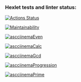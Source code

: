 ### Hexlet tests and linter status:
[![Actions Status](https://github.com/glebkarmanov/php-project-45/actions/workflows/hexlet-check.yml/badge.svg)](https://github.com/glebkarmanov/php-project-45/actions)

[![Maintainability](https://api.codeclimate.com/v1/badges/61fe8bf5ee7bc86ffb95/maintainability)](https://codeclimate.com/github/glebkarmanov/BrainGames/maintainability)

[![ascciinemaEven](https://asciinema.org/a/hu2j417avY9X1ysKkdjjcchp4)](https://asciinema.org/a/hu2j417avY9X1ysKkdjjcchp4)

[![ascciinemaCalc](https://asciinema.org/a/aquhpLzOx1WEb2IQeMF5ElFfr)](https://asciinema.org/a/aquhpLzOx1WEb2IQeMF5ElFfr)

[![ascciinemaGcd](https://asciinema.org/a/X8e2UNmYjyw6tB8gl03Gj7XK9)](https://asciinema.org/a/X8e2UNmYjyw6tB8gl03Gj7XK9)

[![ascciinemaProgression](https://asciinema.org/a/aYBFGliUOqOYorynD5kgLqakm)](https://asciinema.org/a/aYBFGliUOqOYorynD5kgLqakm)

[![ascciinemaPrime](https://asciinema.org/a/Q70283Z6xnxQynPd6RHVJM3pO)](https://asciinema.org/a/Q70283Z6xnxQynPd6RHVJM3pO)




